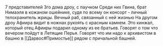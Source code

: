 7 представителей 3го дома дроу, с паучком
Среди них Гвина, брат Нимаэля в кожаном ошейнике, судя по всему он консорт - личный телохранитель жрицы. Вечный раб, связанный с ней жизнью
На другом дроу Афиира видит в ножнах рукоять с красным камнем. Это кинжал, который отец Афииры подарил одному из ее братьев.
Говорят о том что вечером пойдут в Летящие Перья. Говорят что им надо к архивистом в башню в [[Дарвос#Примостье]] рядом с причальной башней.